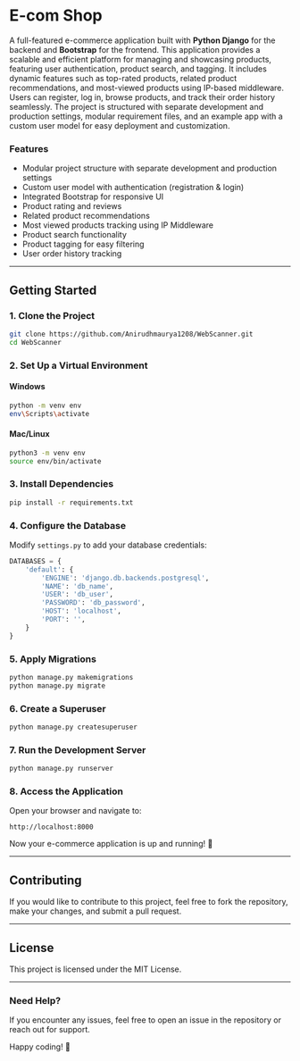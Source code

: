 # E-com Shop

A full-featured e-commerce application built with **Python Django** for the backend and **Bootstrap** for the frontend. This application provides a scalable and efficient platform for managing and showcasing products, featuring user authentication, product search, and tagging. It includes dynamic features such as top-rated products, related product recommendations, and most-viewed products using IP-based middleware. Users can register, log in, browse products, and track their order history seamlessly. The project is structured with separate development and production settings, modular requirement files, and an example app with a custom user model for easy deployment and customization.

### Features

- Modular project structure with separate development and production settings
- Custom user model with authentication (registration & login)
- Integrated Bootstrap for responsive UI
- Product rating and reviews
- Related product recommendations
- Most viewed products tracking using IP Middleware
- Product search functionality
- Product tagging for easy filtering
- User order history tracking

---

## Getting Started

### **1. Clone the Project**

```bash
git clone https://github.com/Anirudhmaurya1208/WebScanner.git
cd WebScanner
```

### **2. Set Up a Virtual Environment**

#### **Windows**
```bash
python -m venv env
env\Scripts\activate
```

#### **Mac/Linux**
```bash
python3 -m venv env
source env/bin/activate
```

### **3. Install Dependencies**

```bash
pip install -r requirements.txt
```

### **4. Configure the Database**

Modify `settings.py` to add your database credentials:

```python
DATABASES = {
    'default': {
        'ENGINE': 'django.db.backends.postgresql',
        'NAME': 'db_name',
        'USER': 'db_user',
        'PASSWORD': 'db_password',
        'HOST': 'localhost',
        'PORT': '',
    }
}
```

### **5. Apply Migrations**

```bash
python manage.py makemigrations
python manage.py migrate
```

### **6. Create a Superuser**

```bash
python manage.py createsuperuser
```

### **7. Run the Development Server**

```bash
python manage.py runserver
```

### **8. Access the Application**

Open your browser and navigate to:

```
http://localhost:8000
```

Now your e-commerce application is up and running! 🎉

---

## Contributing
If you would like to contribute to this project, feel free to fork the repository, make your changes, and submit a pull request.

---

## License
This project is licensed under the MIT License.

---

### **Need Help?**
If you encounter any issues, feel free to open an issue in the repository or reach out for support.

Happy coding! 🚀
